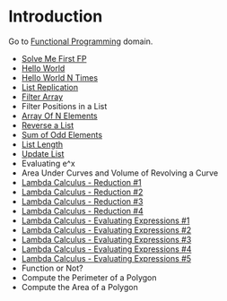 # Introduction
Go to [Functional Programming](../../functional-programming) domain.

- [Solve Me First FP](solve-me-first-fp.hs)
- [Hello World](hello-world.hs)
- [Hello World N Times](hello-world-n-times.hs)
- [List Replication](list-replication.hs)
- [Filter Array](filter-array.hs)
- Filter Positions in a List
- [Array Of N Elements](array-of-n-elements.hs)
- [Reverse a List](reverse-a-list.hs)
- [Sum of Odd Elements](sum-of-odd-elements.hs)
- [List Length](list-length.hs)
- [Update List](update-list.hs)
- Evaluating e^x
- Area Under Curves and Volume of Revolving a Curve
- [Lambda Calculus - Reduction #1](lambda-calculus-reduction-1.hs)
- [Lambda Calculus - Reduction #2](lambda-calculus-reduction-2.hs)
- [Lambda Calculus - Reduction #3](lambda-calculus-reduction-3.hs)
- [Lambda Calculus - Reduction #4](lambda-calculus-reduction-4.hs)
- [Lambda Calculus - Evaluating Expressions #1](lambda-calculus-evaluating-expressions-1.hs)
- [Lambda Calculus - Evaluating Expressions #2](lambda-calculus-evaluating-expressions-2.hs)
- [Lambda Calculus - Evaluating Expressions #3](lambda-calculus-evaluating-expressions-3.hs)
- [Lambda Calculus - Evaluating Expressions #4](lambda-calculus-evaluating-expressions-4.hs)
- [Lambda Calculus - Evaluating Expressions #5](lambda-calculus-evaluating-expressions-5.hs)
- Function or Not?
- Compute the Perimeter of a Polygon
- Compute the Area of a Polygon
